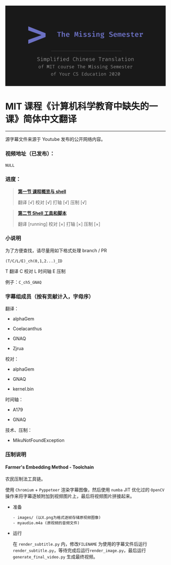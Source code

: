 ![](cover_design_social/github_social_preview.png)

# MIT 课程《计算机科学教育中缺失的一课》简体中文翻译

------------

源字幕文件来源于 Youtube 发布的公开网络内容。

### 视频地址（已发布）：

`NULL`

### 进度：

> **[第一节 课程概览与 shell](https://missing-semester-cn.github.io/2020/course-shell/)**
>
> 翻译 [√]
> 校对 [√]
> 打轴 [√]
> 压制 [√]

> **[第二节 Shell 工具和脚本](https://missing-semester-cn.github.io/2020/shell-tools/)**
>
> 翻译 [running]
> 校对 [×]
> 打轴 [×]
> 压制 [×]

### 小说明

为了方便查找，请尽量用如下格式处理 branch / PR

`(T/C/L/E)_ch(0,1,2...)_ID`

T 翻译 C 校对 L 时间轴 E 压制

例子：`C_ch5_GNAQ`

### 字幕组成员（按有贡献计入，字母序）

翻译：

- alphaGem

- Coelacanthus

- GNAQ

- Zjrua

校对：

- alphaGem

- GNAQ

- kernel.bin

时间轴：

- A179

- GNAQ

技术、压制：

- MikuNotFoundException

### 压制说明

#### Farmer's Embedding Method - Toolchain

农民压制法工具链。

使用 ```Chromium``` + ```Pyppeteer``` 渲染字幕图像，然后使用 ```numba``` JIT 优化过的 ```OpenCV``` 操作来将字幕逐帧附加到视频图片上，最后将视频图片拼接起来。

- 准备

	```plain
	- images/ (以X.png为格式逐帧存储原视频图像)
	- myaudio.m4a (原视频的音频文件)
	```

- 运行

	在 ```render_subtitle.py``` 内，修改```FILENAME``` 为使用的字幕文件后运行```render_subtitle.py```，等待完成后运行```render_image.py```，最后运行```generate_final_video.py``` 生成最终视频。
